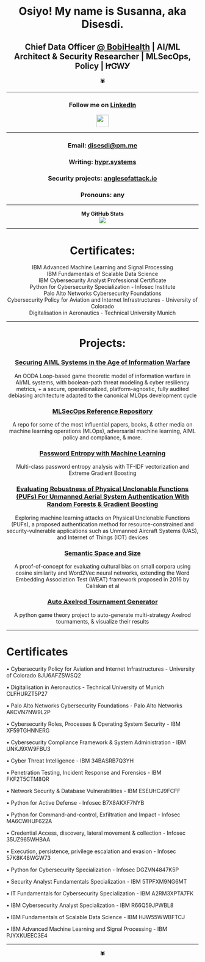 # <div align="center">Osiyo! My name is Susanna, aka Disesdi.</div>

## <div align="center"> Chief Data Officer [@ BobiHealth](https://www.bobihealth.com/) | AI/ML Architect & Security Researcher | MLSecOps, Policy | ᏥᏣᎳᎩ </div>


<div align="center">🕷</div>

-------
  
### <div align="center">Follow me on [LinkedIn](https://www.linkedin.com/in/disesdi/)</div>
  
  <div align="center"><a href="https://www.linkedin.com/in/disesdi" target="_blank" rel="noreferrer"><img src="https://raw.githubusercontent.com/danielcranney/readme-generator/main/public/icons/socials/linkedin.svg" width="32" height="32" /></a></div>

-------

### <div align="center">Email: disesdi@pm.me</div>

### <div align="center">Writing: [hypr.systems](https://hypr.systems/)</div>

### <div align="center">Security projects: [anglesofattack.io](https://anglesofattack.io)</div>

### <div align="center">Pronouns: any</div>
 
-------
  
<div align="center"><b>My GitHub Stats</b></div>

<div align="center"><a href="http://www.github.com/disesdi"><img src="https://github-readme-streak-stats.herokuapp.com/?user=disesdi&stroke=ffffff&background=1c1917&ring=ec4899&fire=ec4899&currStreakNum=ffffff&currStreakLabel=ec4899&sideNums=ffffff&sideLabels=ffffff&dates=ffffff&hide_border=true" /></a></div>
  
-------

# <div align="center">Certificates:</div>

<div align="center">IBM Advanced Machine Learning and Signal Processing</div>
<div align="center">IBM Fundamentals of Scalable Data Science</div>
<div align="center">IBM Cybersecurity Analyst Professional Certificate</div>
<div align="center">Python for Cybersecurity Specialization - Infosec Institute</div>
<div align="center">Palo Alto Networks Cybersecurity Foundations</div>
<div align="center">Cybersecurity Policy for Aviation and Internet Infrastructures - University of Colorado</div>
<div align="center">Digitalisation in Aeronautics - Technical University Munich</div>
  
-------

# <div align="center">Projects:</div>


### <div align="center">[Securing AIML Systems in the Age of Information Warfare](https://anglesofattack.io/Securing_AIML_Systems_in_IW_Cox.pdf)</div>

<div align="center">An OODA Loop-based game theoretic model of information warfare in AI/ML systems, with boolean-path threat modeling & cyber resiliency metrics, + a secure, operationalized, platform-agnostic, fully audited debiasing architecture adapted to the canonical MLOps development cycle</div>
  
### <div align="center">[MLSecOps Reference Repository](https://github.com/disesdi/mlsecops_references)</div>

<div align="center">A repo for some of the most influential papers, books, & other media on machine learning operations (MLOps), adversarial machine learning, AIML policy and compliance, & more.</div>

### <div align="center">[Password Entropy with Machine Learning](https://github.com/disesdi/password_entropy_with_machine_learning)</div>

<div align="center">Multi-class password entropy analysis with TF-IDF vectorization and Extreme Gradient Boosting</div>

### <div align="center">[Evaluating Robustness of Physical Unclonable Functions (PUFs) For Unmanned Aerial System Authentication With Random Forests & Gradient Boosting](https://github.com/disesdi/pufs)</div>

<div align="center">Exploring machine learning attacks on Physical Unclonable Functions (PUFs), a proposed authentication method for resource-constrained and security-vulnerable applications such as Unmanned Aircraft Systems (UAS), and Internet of Things (IOT) devices</div>
  
### <div align="center">[Semantic Space and Size](https://github.com/disesdi/semantic_space_and_size)</div>

<div align="center">A proof-of-concept for evaluating cultural bias on small corpora using cosine similarity and Word2Vec neural networks, extending the Word Embedding Association Test (WEAT) framework proposed in 2016 by Caliskan et al</div>
  
### <div align="center">[Auto Axelrod Tournament Generator](https://github.com/disesdi/auto_axelrod)</div>

<div align="center">A python game theory project to auto-generate multi-strategy Axelrod tournaments, & visualize their results</div>

-------

# Certificates

• Cybersecurity Policy for Aviation and Internet Infrastructures - University of Colorado 8JU6AFZSWSQ2 

• Digitalisation in Aeronautics - Technical University of Munich CLFHURZT5P27 

• Palo Alto Networks Cybersecurity Foundations - Palo Alto Networks AKCVN7NW9L2P 

• Cybersecurity Roles, Processes & Operating System Security - IBM XF59TGHNNERG 

• Cybersecurity Compliance Framework & System Administration - IBM UNKJ9XW9FBU3 

• Cyber Threat Intelligence - IBM 34BASRB7Q3YH 

• Penetration Testing, Incident Response and Forensics - IBM FKF2T5CTM8QR 

• Network Security & Database Vulnerabilities - IBM ESEUHCJ9FCFF 

• Python for Active Defense - Infosec B7X8AKXF7NYB 

• Python for Command-and-control, Exfiltration and Impact - Infosec MA6CWHUF622A 

• Credential Access, discovery, lateral movement & collection - Infosec 35UZ965WHBAA 

• Execution, persistence, privilege escalation and evasion - Infosec 57K8K48WGW73 

• Python for Cybersecurity Specialization - Infosec DGZVN4847K5P 

• Security Analyst Fundamentals Specialization - IBM 5TPFXM9NG6MT 

• IT Fundamentals for Cybersecurity Specialization - IBM A2RM3XPTA7FK 

• IBM Cybersecurity Analyst Specialization - IBM R66Q59JPWBL8 

• IBM Fundamentals of Scalable Data Science - IBM HJW55WWBFTCJ 

• IBM Advanced Machine Learning and Signal Processing - IBM PJYXKUEEC3E4

-------

<div align="center">🕷</div>
